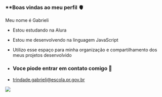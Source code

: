 ### **Boas vindas ao meu perfil 🫀

Meu nome é Gabrieli

- Estou estudando na Alura
- Estou me desenvolvendo na linguagem JavaScript
- Utilizo esse espaço para minha organização e compartilhamento dos meus projetos desenvolvido

- ### Voce piode entrar em contato comigo 🌻

- trindade.gabrieli@escola.pr.gov.br

![](https://media1.tenor.com/m/YcRLyel0MgcAAAAC/mikey-tokyo-revengers-tokyo-revengers.gif)

